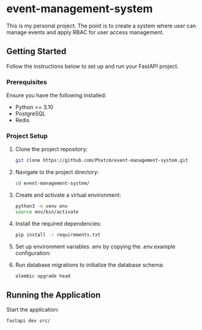 # event-management-system
This is my personal project. The point is to create a system where user can manage events and apply RBAC for user access management.

## Getting Started
Follow the instructions below to set up and run your FastAPI project.

### Prerequisites
Ensure you have the following installed:

- Python >= 3.10
- PostgreSQL
- Redis

### Project Setup
1. Clone the project repository:
    ```bash
    git clone https://github.com/Phatcm/event-management-system.git
    ```
   
2. Navigate to the project directory:
    ```bash
    cd event-management-system/
    ```

3. Create and activate a virtual environment:
    ```bash
    python3 -m venv env
    source env/bin/activate
    ```

4. Install the required dependencies:
    ```bash
    pip install -r requirements.txt
    ```

5. Set up environment variables .env by copying the .env.example configuration:

6. Run database migrations to initialize the database schema:
    ```bash
    alembic upgrade head
    ```

## Running the Application
Start the application:

```bash
fastapi dev src/
```